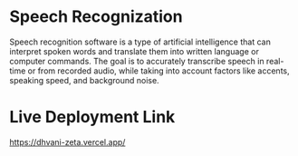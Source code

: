 # Speech Recognization
Speech recognition software is a type of artificial intelligence that can interpret spoken words and translate them into written language or computer commands. The goal is to accurately transcribe speech in real-time or from recorded audio, while taking into account factors like accents, speaking speed, and background noise. 



# Live Deployment Link
https://dhvani-zeta.vercel.app/
